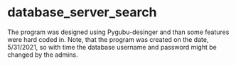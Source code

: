 # database_server_search
The program was designed using Pygubu-desinger and than some features were hard coded in. Note, that the program was created on the date, 5/31/2021, so with time the database username and password might be changed by the admins.
